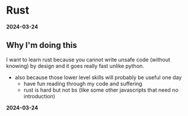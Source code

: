 # Rust

**2024-03-24**

## Why I'm doing this

I want to learn rust because you cannot write unsafe code (without knowing) by design and it goes really fast unlike python.
- also because those lower level skills will probably be useful one day
    - have fun reading through my code and suffering
    - rust is hard but not bs (like some other javascripts that need no introduction)

**2024-03-24**

